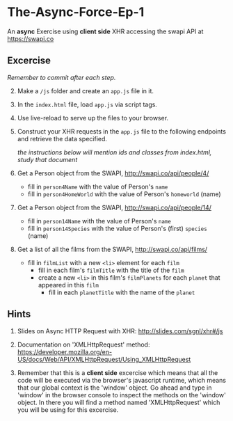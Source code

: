 # The-Async-Force-Ep-1
An **async** Exercise using **client side** XHR accessing the swapi API at https://swapi.co



## Excercise
*Remember to commit after each step.*

2. Make a `/js` folder and create an `app.js` file in it.
4. In the `index.html` file, load `app.js` via script tags.
5. Use live-reload to serve up the files to your browser.
6. Construct your XHR requests in the `app.js` file to the following endpoints and retrieve the data specified.

   _the instructions below will mention ids and classes from index.html, study that document_

  1. Get a Person object from the SWAPI, http://swapi.co/api/people/4/
      - fill in `person4Name` with the value of Person's `name`
      - fill in `person4HomeWorld` with the value of Person's `homeworld` (name)

  1. Get a Person object from the SWAPI, http://swapi.co/api/people/14/
      - fill in `person14Name` with the value of Person's `name`
      - fill in `person14Species` with the value of Person's (first) `species` (name)

  1. Get a list of all the films from the SWAPI, http://swapi.co/api/films/
      - fill in `filmList` with a new `<li>` element for each `film`
          - fill in each film's `filmTitle` with the title of the `film`
          - create a new `<li>` in this film's `filmPlanets` for each `planet` that appeared in this `film`
              - fill in each `planetTitle` with the name of the `planet`


## Hints
1. Slides on Async HTTP Request with XHR: http://slides.com/sgnl/xhr#/js

1. Documentation on 'XMLHttpRequest' method:
https://developer.mozilla.org/en-US/docs/Web/API/XMLHttpRequest/Using_XMLHttpRequest

1. Remember that this is a **client side** excercise which means that all the code will be executed via the browser's javascript runtime,
which means that our global context is the 'window' object.  Go ahead and type in 'window' in the browser console to inspect the methods on the 'window' object.  In there you will find a method named 'XMLHttpRequest' which you will be using for this excercise.